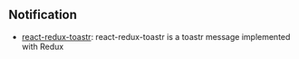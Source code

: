 ## Notification

- [react-redux-toastr](https://github.com/diegoddox/react-redux-toastr): react-redux-toastr is a toastr message implemented with Redux
